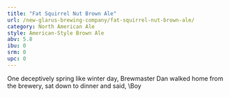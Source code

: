 ```yaml
---
title: "Fat Squirrel Nut Brown Ale"
url: /new-glarus-brewing-company/fat-squirrel-nut-brown-ale/
category: North American Ale
style: American-Style Brown Ale
abv: 5.8
ibu: 0
srm: 0
upc: 0
---
```

One deceptively spring like winter day, Brewmaster Dan walked home from the brewery, sat down to dinner and said, \Boy
